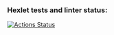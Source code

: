 ### Hexlet tests and linter status:
[![Actions Status](https://github.com/deus-ex-m/layout-designer-project-58/workflows/hexlet-check/badge.svg)](https://github.com/deus-ex-m/layout-designer-project-58/actions)